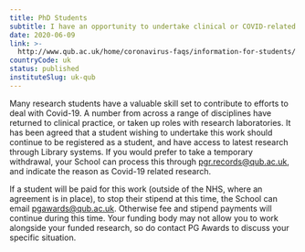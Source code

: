 ```yaml
---
title: PhD Students
subtitle: I have an opportunity to undertake clinical or COVID-related research. What does this mean for my PhD?
date: 2020-06-09
link: >-
  http://www.qub.ac.uk/home/coronavirus-faqs/information-for-students/
countryCode: uk
status: published
instituteSlug: uk-qub
---
```

Many research students have a valuable skill set to contribute to efforts to deal with Covid-19. A number from across a range of disciplines have returned to clinical practice, or taken up roles with research laboratories. It has been agreed that a student wishing to undertake this work should continue to be registered as a student, and have access to latest research through Library systems. If you would prefer to take a temporary withdrawal, your School can process this through [pgr.records@qub.ac.uk](mailto:pgr.records@qub.ac.uk), and indicate the reason as Covid-19 related research.

If a student will be paid for this work (outside of the NHS, where an agreement is in place), to stop their stipend at this time, the School can email [pgawards@qub.ac.uk](mailto:pgawards@qub.ac.uk). Otherwise fee and stipend payments will continue during this time. Your funding body may not allow you to work alongside your funded research, so do contact PG Awards to discuss your specific situation.
